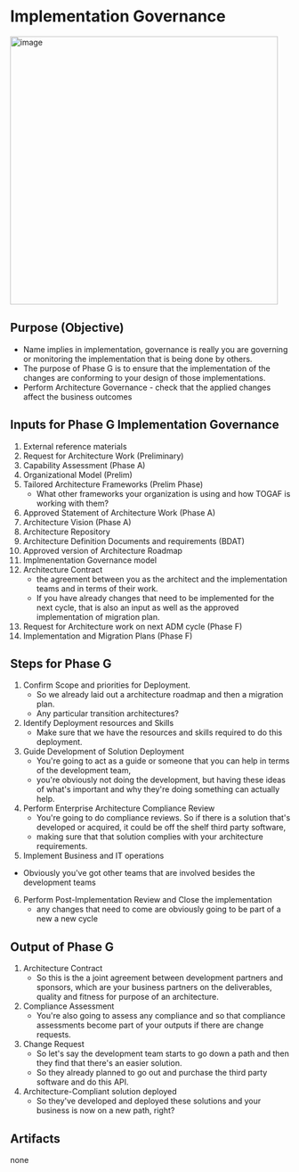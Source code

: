 # Implementation Governance
<img width="481" alt="image" src="https://github.com/Glareone/AZ-304-305-SA-And-Architecture-Design-In-Depth/assets/4239376/767c8cf9-21f5-438e-b07b-bffc64ce3048">

## Purpose (Objective)
* Name implies in implementation, governance is really you are governing or monitoring the implementation that is being done by others.
* The purpose of Phase G is to ensure that the implementation of the changes are conforming to your design of those implementations.
* Perform Architecture Governance - check that the applied changes affect the business outcomes

## Inputs for Phase G Implementation Governance
1. External reference materials
2. Request for Architecture Work (Preliminary)
3. Capability Assessment (Phase A)
4. Organizational Model (Prelim)
5. Tailored Architecture Frameworks (Prelim Phase)
   - What other frameworks your organization is using and how TOGAF is working with them?
6. Approved Statement of Architecture Work (Phase A)
7. Architecture Vision (Phase A)
8. Architecture Repository
9. Architecture Definition Documents and requirements (BDAT)
10. Approved version of Architecture Roadmap
11. Implmenentation Governance model
12. Architecture Contract
    - the agreement between you as the architect and the implementation teams and in terms of their work.
    - If you have already changes that need to be implemented for the next cycle, that is also an input as well as the approved implementation of migration plan.
13. Request for Architecture work on next ADM cycle (Phase F)
14. Implementation and Migration Plans (Phase F)

## Steps for Phase G
1. Confirm Scope and priorities for Deployment.
   - So we already laid out a architecture roadmap and then a migration plan.
   - Any particular transition architectures?
2. Identify Deployment resources and Skills
   - Make sure that we have the resources and skills required to do this deployment.
3. Guide Development of Solution Deployment
   - You're going to act as a guide or someone that you can help in terms of the development team,
   - you're obviously not doing the development, but having these ideas of what's important and why they're doing something can actually help.
4. Perform Enterprise Architecture Compliance Review
   - You're going to do compliance reviews. So if there is a solution that's developed or acquired, it could be off the shelf third party software,
   - making sure that that solution complies with your architecture requirements.
5.  Implement Business and IT operations
   - Obviously you've got other teams that are involved besides the development teams
6. Perform Post-Implementation Review and Close the implementation
   - any changes that need to come are obviously going to be part of a new a new cycle

## Output of Phase G
1. Architecture Contract
   - So this is the a joint agreement between development partners and sponsors, which are your business partners on the deliverables, quality and fitness for purpose of an architecture.
2. Compliance Assessment
   - You're also going to assess any compliance and so that compliance assessments become part of your outputs if there are change requests.
3. Change Request
   - So let's say the development team starts to go down a path and then they find that there's an easier solution.
   - So they already planned to go out and purchase the third party software and do this API.
4. Architecture-Compliant solution deployed
   - So they've developed and deployed these solutions and your business is now on a new path, right?
  
## Artifacts
none  
